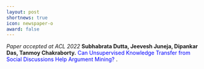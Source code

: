 ```yaml
---
layout: post
shortnews: true
icon: newspaper-o
award: false
---
```


<i>Paper accepted at ACL 2022</i> <b>Subhabrata Dutta, Jeevesh Juneja, Dipankar Das, Tanmoy Chakraborty.</b> <font color="blue"> Can Unsupervised Knowledge Transfer from Social Discussions Help Argument Mining? </font>.